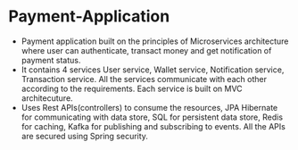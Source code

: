 # Payment-Application
- Payment application built on the principles of Microservices architecture where user can authenticate, transact money and get notification   of payment status. 
- It contains 4 services User service, Wallet service, Notification service, Transaction service. All the services communicate with each       other according to the requirements. Each service is built on MVC architecuture.
- Uses Rest APIs(controllers) to consume the resources, JPA Hibernate for communicating with data store, SQL for persistent data store,        Redis for caching, Kafka for publishing and subscribing to events. All the APIs are secured using Spring security.
